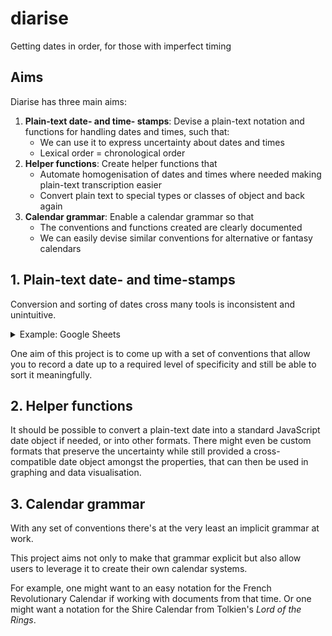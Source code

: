 # diarise

Getting dates in order, for those with imperfect timing

## Aims

Diarise has three main aims:

 1. **Plain-text date- and time- stamps**: Devise a plain-text notation and functions for handling dates and times, such that:
     - We can use it to express uncertainty about dates and times
     - Lexical order = chronological order
 2. **Helper functions**: Create helper functions that
     - Automate homogenisation of dates and times where needed making plain-text transcription easier
     - Convert plain text to special types or classes of object and back again
 3. **Calendar grammar**: Enable a calendar grammar so that
     - The conventions and functions created are clearly documented
     - We can easily devise similar conventions for alternative or fantasy calendars

## 1. Plain-text date- and time-stamps

Conversion and sorting of dates cross many tools is inconsistent and unintuitive.

<details>
<summary>Example: Google Sheets</summary>
Let's say that you have a set of dates and times that you want to put in order.

If you have complete dates and you put them into a spreadsheet (say Google Sheets), the tool will generally convert them into a special date-time format for you. You can even format them to appear as you need them to.

But if there is any uncertainty around your date, you may become stuck.

Let's say you know that something happened in May 2022 but you don't know when.

Google Sheets will helpfully interpret that as 1st May 2022 for you but continue to display it without the day. But the uncertainty itself is lost. And if you format the entire column in the same way, you lose the formatting and the more general vagueness you were trying to express with your date.

Likewise if you know something happened in 2023 and put that in your column and sort, you'll find it's put in above the original. (and if you format the whole column you'll see the date it has stored is actually 14th July 1905).
</details>

One aim of this project is to come up with a set of conventions that allow you to record a date up to a required level of specificity and still be able to sort it meaningfully.


## 2. Helper functions

It should be possible to convert a plain-text date into a standard JavaScript date object if needed, or into other formats. There might even be custom formats that preserve the uncertainty while still provided a cross-compatible date object amongst the properties, that can then be used in graphing and data visualisation.

## 3. Calendar grammar

With any set of conventions there's at the very least an implicit grammar at work.

This project aims not only to make that grammar explicit but also allow users to leverage it to create their own calendar systems.

For example, one might want to an easy notation for the French Revolutionary Calendar if working with documents from that time. Or one might want a notation for the Shire Calendar from Tolkien's _Lord of the Rings_.
